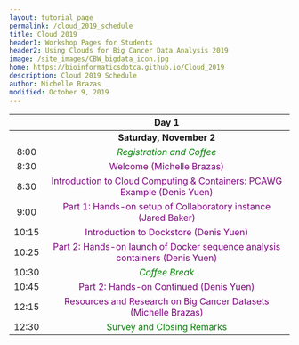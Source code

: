 ```yaml
---
layout: tutorial_page
permalink: /cloud_2019_schedule
title: Cloud 2019
header1: Workshop Pages for Students
header2: Using Clouds for Big Cancer Data Analysis 2019 
image: /site_images/CBW_bigdata_icon.jpg
home: https://bioinformaticsdotca.github.io/Cloud_2019
description: Cloud 2019 Schedule
author: Michelle Brazas
modified: October 9, 2019
---
```


| | **Day 1** |     
| :---: | :---: | 
| | **Saturday, November 2** | 
| 8:00 | <font color="green">*Registration and Coffee*</font> |  
| 8:30 | <font color="purple">Welcome (Michelle Brazas)</font> |     
| 8:30 | <font color="purple">Introduction to Cloud Computing & Containers: PCAWG Example (Denis Yuen)</font> | 
| 9:00 | <font color="purple">Part 1: Hands-on setup of Collaboratory instance (Jared Baker)</font> | 
| 10:15 | <font color="purple">Introduction to Dockstore (Denis Yuen)</font> | 
| 10:25 | <font color="purple">Part 2: Hands-on launch of Docker sequence analysis containers (Denis Yuen)</font> |  
| 10:30 | <font color="green">*Coffee Break*</font> | 
| 10:45 | <font color="purple">Part 2: Hands-on Continued (Denis Yuen)</font> | 
| 12:15 | <font color="purple">Resources and Research on Big Cancer Datasets (Michelle Brazas)</font> |    
| 12:30 | <font color="green">Survey and Closing Remarks</font> |   
